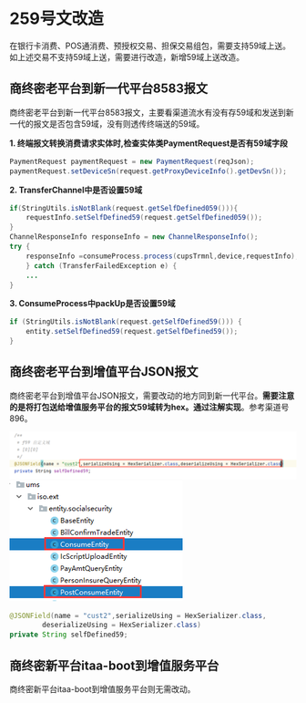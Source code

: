 # 259号文改造
在银行卡消费、POS通消费、预授权交易、担保交易组包，需要支持59域上送。如上述交易不支持59域上送，需要进行改造，新增59域上送改造。
## 商终密老平台到新一代平台8583报文
商终密老平台到新一代平台8583报文，主要看渠道流水有没有存59域和发送到新一代的报文是否包含59域，没有则透传终端送的59域。

**1. 终端报文转换消费请求实体时,检查实体类PaymentRequest是否有59域字段**
```java
PaymentRequest paymentRequest = new PaymentRequest(reqJson);
paymentRequest.setDeviceSn(request.getProxyDeviceInfo().getDevSn());
```

**2. TransferChannel中是否设置59域**
```java
if(StringUtils.isNotBlank(request.getSelfDefined059())){
    requestInfo.setSelfDefined59(request.getSelfDefined059());
}
ChannelResponseInfo responseInfo = new ChannelResponseInfo();
try {
    responseInfo =consumeProcess.process(cupsTrmnl,device,requestInfo);
    } catch (TransferFailedException e) {
    ...
}
```
**3. ConsumeProcess中packUp是否设置59域**
```java
if (StringUtils.isNotBlank(request.getSelfDefined59())) {
    entity.setSelfDefined59(request.getSelfDefined59());
}
```

## 商终密老平台到增值平台JSON报文
商终密老平台到增值平台JSON报文，需要改动的地方同到新一代平台。**需要注意的是将打包送给增值服务平台的报文59域转为hex。通过注解实现**。参考渠道号896。
<!-- ![](图片地址) -->
<img src="/img/platform/szm_259.png" data-fancybox="gallery"/>
<img src="/img/platform/szm_259_2.png" data-fancybox="gallery"/>

```java
@JSONField(name = "cust2",serializeUsing = HexSerializer.class,
        deserializeUsing = HexSerializer.class)
private String selfDefined59;
```

## 商终密新平台itaa-boot到增值服务平台
商终密新平台itaa-boot到增值服务平台则无需改动。

